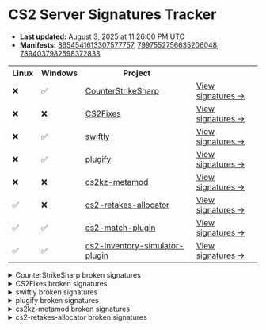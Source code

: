 # CS2 Server Signatures Tracker

* **Last updated:** August 3, 2025 at 11:26:00 PM UTC
* **Manifests:** [8654541613307577757](https://steamdb.info/depot/2347771/history/?changeid=M:8654541613307577757), [7997552756635206048](https://steamdb.info/depot/2347773/history/?changeid=M:7997552756635206048), [7894037982598372833](https://steamdb.info/depot/2347770/history/?changeid=M:7894037982598372833)

<table>
<tr><th>Linux</th><th>Windows</th><th>Project</th><th></th></tr><tr><td>❌</td><td>✅</td><td><a href="https://github.com/roflmuffin/CounterStrikeSharp">CounterStrikeSharp</a></td><td><a href="https://github.com/ianlucas/cs2-signatures/blob/main/.github/docs/CounterStrikeSharp.md">View signatures →</a></td></tr><tr><td>❌</td><td>❌</td><td><a href="https://github.com/Source2ZE/CS2Fixes">CS2Fixes</a></td><td><a href="https://github.com/ianlucas/cs2-signatures/blob/main/.github/docs/CS2Fixes.md">View signatures →</a></td></tr><tr><td>❌</td><td>✅</td><td><a href="https://github.com/swiftly-solution/swiftly">swiftly</a></td><td><a href="https://github.com/ianlucas/cs2-signatures/blob/main/.github/docs/swiftly.md">View signatures →</a></td></tr><tr><td>❌</td><td>✅</td><td><a href="https://github.com/untrustedmodders/plugify-source-2">plugify</a></td><td><a href="https://github.com/ianlucas/cs2-signatures/blob/main/.github/docs/plugify.md">View signatures →</a></td></tr><tr><td>❌</td><td>❌</td><td><a href="https://github.com/KZGlobalTeam/cs2kz-metamod">cs2kz-metamod</a></td><td><a href="https://github.com/ianlucas/cs2-signatures/blob/main/.github/docs/cs2kz-metamod.md">View signatures →</a></td></tr><tr><td>✅</td><td>❌</td><td><a href="https://github.com/yonilerner/cs2-retakes-allocator">cs2-retakes-allocator</a></td><td><a href="https://github.com/ianlucas/cs2-signatures/blob/main/.github/docs/cs2-retakes-allocator.md">View signatures →</a></td></tr><tr><td>✅</td><td>✅</td><td><a href="https://github.com/ianlucas/cs2-match-plugin">cs2-match-plugin</a></td><td><a href="https://github.com/ianlucas/cs2-signatures/blob/main/.github/docs/cs2-match-plugin.md">View signatures →</a></td></tr><tr><td>✅</td><td>✅</td><td><a href="https://github.com/ianlucas/cs2-inventory-simulator-plugin">cs2-inventory-simulator-plugin</a></td><td><a href="https://github.com/ianlucas/cs2-signatures/blob/main/.github/docs/cs2-inventory-simulator-plugin.md">View signatures →</a></td></tr></table>

<details>
  <summary>CounterStrikeSharp broken signatures</summary>

* `❌Linux ✅Windows` ClientPrint

</details>

<details>
  <summary>CS2Fixes broken signatures</summary>

* `❌Linux ❌Windows` UTIL_SayTextFilter
* `❌Linux ❌Windows` UTIL_SayText2Filter
* `❌Linux ❌Windows` TriggerPush_Touch
* `❌Linux ❌Windows` SetGroundEntity
* `❌Linux ❌Windows` ServerMovementUnlock
* `❌Linux ❌Windows` CCSPlayerController_SwitchTeam
* `❌Linux ❌Windows` CheckJumpButtonWater
* `❌Linux ❌Windows` WaterLevelGravity
* `❌Linux ❌Windows` CEntitySystem_AddEntityIOEvent
* `❌Linux ❌Windows` CEntityInstance_AcceptInput
* `❌Linux ❌Windows` CEntityIdentity_AcceptInput
* `✅Linux ❌Windows` CEntityIOOutput_FireOutputInternal
* `❌Linux ✅Windows` CGameEntitySystem_FindEntityByClassName
* `❌Linux ✅Windows` CBaseEntity_TakeDamageOld
* `✅Linux ❌Windows` IGameSystem_InitAllSystems_pFirst
* `❌Linux ✅Windows` IGameSystem_LoopPostInitAllSystems_pEventDispatcher
* `❌Linux ✅Windows` IGameSystem_LoopDestroyAllSystems_s_GameSystems
* `❌Linux ❌Windows` CBasePlayerController_SetPawn
* `❌Linux ✅Windows` CNavMesh_GetNearestNavArea
* `❌Linux ❌Windows` CBaseModelEntity_SetModel
* `❌Linux ❌Windows` CGameRules_TerminateRound
* `❌Linux ❌Windows` CCSPlayer_WeaponServices_CanUse
* `❌Linux ❌Windows` CCSPlayer_WeaponServices_EquipWeapon
* `❌Linux ✅Windows` CEntityIdentity_SetEntityName
* `❌Linux ✅Windows` BotNavIgnore
* `❌Linux ❌Windows` CBaseEntity_EmitSoundParams
* `❌Linux ✅Windows` GetParticleSystemIndex
* `❌Linux ✅Windows` DispatchParticleEffect
* `❌Linux ❌Windows` CBaseEntity_EmitSoundFilter
* `❌Linux ❌Windows` ProcessMovement
* `❌Linux ❌Windows` CBaseEntity_SetMoveType
* `❌Linux ✅Windows` CPhysBox_Use
* `❌Linux ✅Windows` ProcessUsercmds
* `❌Linux ❌Windows` CGamePlayerEquip_InputTriggerForAllPlayers
* `❌Linux ✅Windows` CGamePlayerEquip_InputTriggerForActivatedPlayer
* `✅Linux ❌Windows` CCSPlayerPawn_GetMaxSpeed
* `❌Linux ✅Windows` FindUseEntity
* `❌Linux ✅Windows` TraceFunc
* `❌Linux ❌Windows` TraceShape
* `❌Linux ✅Windows` CBasePlayerPawn_GetEyePosition
* `❌Linux ✅Windows` CBasePlayerPawn_GetEyeAngles
* `❌Linux ✅Windows` CBaseFilter_InputTestActivator
* `❌Linux ✅Windows` GameSystem_Think_CheckSteamBan
* `❌Linux ❌Windows` CCSGameRules__sm_mapGcBanInformation
* `❌Linux ✅Windows` GetSpawnGroups
* `❌Linux ❌Windows` CCSPlayer_ItemServices_CanAcquire

</details>

<details>
  <summary>swiftly broken signatures</summary>

* `❌Linux ✅Windows` CCSPlayer_MovementServices_ProcessUserCmd

</details>

<details>
  <summary>plugify broken signatures</summary>

* `❌Linux ✅Windows` CBaseEntity_EmitSoundParams

</details>

<details>
  <summary>cs2kz-metamod broken signatures</summary>

* `❌Linux ❌Windows` CCSPlayerController_SwitchTeam
* `❌Linux ❌Windows` CBasePlayerController_SetPawn
* `❌Linux ❌Windows` GetLegacyGameEventListener
* `❌Linux ❌Windows` SnapViewAngles
* `❌Linux ❌Windows` InitPlayerMovementTraceFilter
* `❌Linux ❌Windows` TraceShape
* `❌Linux ❌Windows` CPhysicsGameSystemFrameBoundary
* `❌Linux ❌Windows` DebugDrawMesh
* `✅Linux ❌Windows` GetMaxSpeed
* `❌Linux ❌Windows` SetupMove
* `❌Linux ❌Windows` ProcessMovement
* `❌Linux ❌Windows` PlayerMove
* `❌Linux ✅Windows` CheckParameters
* `✅Linux ❌Windows` CanMove
* `❌Linux ✅Windows` FullWalkMove
* `❌Linux ❌Windows` MoveInit
* `✅Linux ❌Windows` CheckWater
* `❌Linux ❌Windows` WaterMove
* `❌Linux ✅Windows` CheckVelocity
* `❌Linux ✅Windows` Duck
* `❌Linux ❌Windows` CanUnduck
* `❌Linux ❌Windows` LadderMove
* `❌Linux ✅Windows` CheckJumpButton
* `❌Linux ❌Windows` OnJump
* `❌Linux ❌Windows` AirMove
* `❌Linux ❌Windows` Friction
* `❌Linux ❌Windows` WalkMove
* `❌Linux ❌Windows` TryPlayerMove
* `❌Linux ❌Windows` CategorizePosition
* `❌Linux ✅Windows` CheckFalling
* `❌Linux ❌Windows` EmitSound
* `❌Linux ✅Windows` ProcessUsercmds
* `❌Linux ❌Windows` PhysicsSimulate
* `❌Linux ❌Windows` GameEventManager

</details>

<details>
  <summary>cs2-retakes-allocator broken signatures</summary>

* `✅Linux ❌Windows` GetCSWeaponDataFromKey
* `✅Linux ❌Windows` CCSPlayer_ItemServices_CanAcquire

</details>